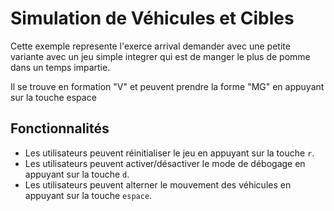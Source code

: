 # Simulation de Véhicules et Cibles

Cette exemple represente l'exerce arrival demander avec une petite variante avec un jeu simple integrer qui est de manger le plus de pomme dans un temps impartie.

Il se trouve en formation "V" et peuvent prendre la forme "MG" en appuyant sur la touche espace
## Fonctionnalités

- Les utilisateurs peuvent réinitialiser le jeu en appuyant sur la touche `r`.
- Les utilisateurs peuvent activer/désactiver le mode de débogage en appuyant sur la touche `d`.
- Les utilisateurs peuvent alterner le mouvement des véhicules en appuyant sur la touche `espace`.

